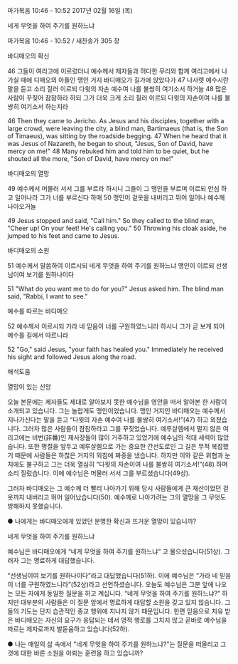 마가복음 10:46 - 10:52 
2017년 02월 16일 (목)

네게 무엇을 하여 주기를 원하느냐



마가복음 10:46 - 10:52 / 새찬송가 305 장


바디매오의 확신 

46 그들이 여리고에 이르렀더니 예수께서 제자들과 허다한 무리와 함께 여리고에서 나가실 때에 디매오의 아들인 맹인 거지 바디매오가 길가에 앉았다가 47 나사렛 예수시란 말을 듣고 소리 질러 이르되 다윗의 자손 예수여 나를 불쌍히 여기소서 하거늘 48 많은 사람이 꾸짖어 잠잠하라 하되 그가 더욱 크게 소리 질러 이르되 다윗의 자손이여 나를 불쌍히 여기소서 하는지라 

46 Then they came to Jericho. As Jesus and his disciples, together with a large crowd, were leaving the city, a blind man, Bartimaeus (that is, the Son of Timaeus), was sitting by the roadside begging. 47 When he heard that it was Jesus of Nazareth, he began to shout, "Jesus, Son of David, have mercy on me!" 48 Many rebuked him and told him to be quiet, but he shouted all the more, "Son of David, have mercy on me!" 

바디매오의 열망 

49 예수께서 머물러 서서 그를 부르라 하시니 그들이 그 맹인을 부르며 이르되 안심 하고 일어나라 그가 너를 부르신다 하매 50 맹인이 겉옷을 내버리고 뛰어 일어나 예수께 나아오거늘 

49 Jesus stopped and said, "Call him." So they called to the blind man, "Cheer up! On your feet! He's calling you." 50 Throwing his cloak aside, he jumped to his feet and came to Jesus. 

바디매오의 소원 

51 예수께서 말씀하여 이르시되 네게 무엇을 하여 주기를 원하느냐 맹인이 이르되 선생님이여 보기를 원하나이다 

51 "What do you want me to do for you?" Jesus asked him. The blind man said, "Rabbi, I want to see." 

예수를 따르는 바디매오 

52 예수께서 이르시되 가라 네 믿음이 너를 구원하였느니라 하시니 그가 곧 보게 되어 예수를 길에서 따르니라 

52 "Go," said Jesus, "your faith has healed you." Immediately he received his sight and followed Jesus along the road.

해석도움





열망이 있는 신앙 

오늘 본문에는 제자들도 제대로 알아보지 못한 예수님을 영안을 떠서 알아본 한 사람이 소개되고 있습니다. 그는 놀랍게도 맹인이었습니다. 맹인 거지인 바디매오는 예수께서 지나가신다는 말을 듣고 “다윗의 자손 예수여 나를 불쌍히 여기소서!”(47) 하고 외쳤습니다. 그러자 많은 사람들이 잠잠하라고 그를 꾸짖었습니다. 예루살렘에서 멀지 않은 여리고에는 비번(非番)인 제사장들이 많이 거주하고 있었기에 예수님의 적대 세력이 많았습니다. 또한 명절을 앞두고 예루살렘으로 가는 중요한 간선도로인 그 길은 무척 복잡했기 때문에 사람들은 하찮은 거지의 외침에 짜증을 냈습니다. 하지만 이와 같은 위협과 눈치에도 불구하고 그는 더욱 열심히 “다윗의 자손이여 나를 불쌍히 여기소서!”(48) 하며 소리 질렀습니다. 이에 예수님은 머물러 서서 그를 부르셨습니다(49상).

그러자 바디매오는 그 예수께 더 빨리 나아가기 위해 당시 사람들에게 큰 재산이었던 겉옷까지 내버리고 뛰어 일어났습니다(50). 예수께로 나아가려는 그의 열망을 그 무엇도 방해하지 못했습니다. 

● 나에게는 바디매오에게 있었던 분명한 확신과 뜨거운 열망이 있습니까? 


네게 무엇을 하여 주기를 원하느냐 

예수님은 바디매오에게 “네게 무엇을 하여 주기를 원하느냐” 고 물으셨습니다(51상). 그러자 그는 명료하게 대답했습니다.

“선생님이여 보기를 원하나이다”라고 대답했습니다(51하). 이에 예수님은 “가라 네 믿음이 너를 구원하였느니라”(52상)라고 선언하셨습니다. 오늘도 예수님은 그분 앞에 나오는 모든 자에게 동일한 질문을 하고 계십니다. “네게 무엇을 하여 주기를 원하느냐?” 하지만 대부분의 사람들은 이 질문 앞에서 명료하게 대답할 소원을 갖고 있지 않습니다. 그들의 기도는 단지 습관적인 종교 행위에 지나지 않기 때문입니다. 한편 믿음으로 치유 받은 바디매오는 자신의 요구가 응답되는 데서 영적 행로를 그치지 않고 곧바로 예수님을 따르는 제자로까지 발돋움하고 있습니다(52하). 

● 나는 매일의 삶 속에서 "네게 무엇을 하여 주기를 원하느냐?"는 질문을 떠올리고 그것에 대한 바른 소원을 아뢰는 훈련을 하고 있습니까?
